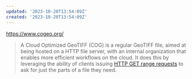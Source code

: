 ```yaml
---
updated: '2023-10-20T13:54:09Z'
created: '2023-10-20T13:54:09Z'
---
```

https://www.cogeo.org/

> A Cloud Optimized GeoTIFF (COG) is a regular GeoTIFF file, aimed at being hosted on a HTTP file server, with an internal organization that enables more efficient workflows on the cloud. It does this by leveraging the ability of clients issuing ​[HTTP GET range requests](https://tools.ietf.org/html/rfc7233) to ask for just the parts of a file they need.